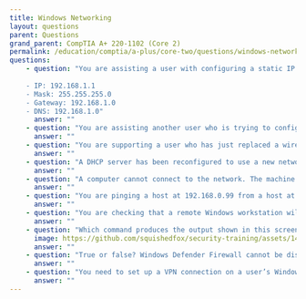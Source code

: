 ```yaml
---
title: Windows Networking
layout: questions
parent: Questions
grand_parent: CompTIA A+ 220-1102 (Core 2)
permalink: /education/comptia/a-plus/core-two/questions/windows-networking/
questions:
    - question: "You are assisting a user with configuring a static IP address. The user has entered the following configuration values and now cannot access the Internet. Is there a configuration issue or a different problem?
	
    - IP: 192.168.1.1
	- Mask: 255.255.255.0
	- Gateway: 192.168.1.0
	- DNS: 192.168.1.0"
      answer: ""
    - question: "You are assisting another user who is trying to configure a static IP on a Windows workstation. The user says that 255.255.255.0 is not being accepted in the prefix length box. Should the user open a different dialog to complete the configuration or enter a different value?"
      answer: ""
    - question: "You are supporting a user who has just replaced a wireless router. The user has joined the new wireless network successfully but can no longer find other computers on the network. What should you check first?"
      answer: ""
    - question: "A DHCP server has been reconfigured to use a new network address scheme following a network problem. What command would you use to refresh the IP configuration on Windows client workstations?"
      answer: ""
    - question: "A computer cannot connect to the network. The machine is configured to obtain a TCP/IP configuration automatically. You use ipconfig to determine the IP address and it returns 0.0.0.0. What does this tell you?"
      answer: ""
    - question: "You are pinging a host at 192.168.0.99 from a host at 192.168.0.200. The response is “Reply from 192.168.0.200: Destination host unreachable.” The hosts use the subnet mask 255.255.255.0. Does the ping output indicate a problem with the default gateway?"
      answer: ""
    - question: "You are checking that a remote Windows workstation will be able to dial into a web conference with good quality audio/video. What is the best tool to use to measure latency between the workstation’s network and the web conferencing server?"
      answer: ""
    - question: "Which command produces the output shown in this screenshot?"
      image: https://github.com/squishedfox/security-training/assets/141427007/65d7b473-2e21-4c3a-9fe8-62d82ffa8196
      answer: ""
    - question: "True or false? Windows Defender Firewall cannot be disabled."
      answer: ""
    - question: "You need to set up a VPN connection on a user’s Windows laptop. The VPN type is IKEv2. What other information, if any, do you need to configure the connection?"
      answer: ""
---
```

